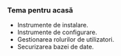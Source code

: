 
### Tema pentru acasă

- Instrumente de instalare.
- Instrumente de configurare.
- Gestionarea rolurilor de utilizatori.
- Securizarea bazei de date.
